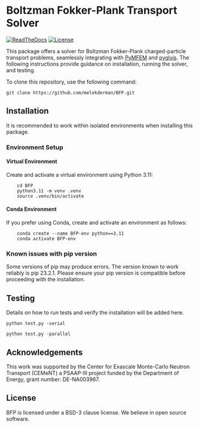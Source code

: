 # Boltzman Fokker-Plank Transport Solver

[![ReadTheDocs](https://readthedocs.org/projects/bfp/badge/?version=latest&style=flat)](https://bfp.readthedocs.org/en/latest/ )
[![License](https://img.shields.io/badge/License-BSD_3--Clause-blue.svg)](https://opensource.org/licenses/BSD-3-Clause)

This package offers a solver for Boltzman Fokker-Plank charged-particle transport problems, seamlessly integrating with [PyMFEM](https://github.com/mfem/PyMFEM) and [pyglvis](https://github.com/GLVis/pyglvis). The following instructions provide guidance on installation, running the solver, and testing.

To clone this repository, use the following command:
```
git clone https://github.com/melekderman/BFP.git
```

## Installation

It is recommended to work within isolated environments when installing this package.

### Environment Setup

#### Virtual Environment

Create and activate a virtual environment using Python 3.11:
```
    cd BFP
    python3.11 -m venv .venv
    source .venv/bin/activate
```
#### Conda Environment

If you prefer using Conda, create and activate an environment as follows:
```
    conda create --name BFP-env python==3.11
    conda activate BFP-env
```
### Known issues with pip version

Some versions of pip may produce errors. The version known to work reliably is pip 23.2.1. Please ensure your pip version is compatible before proceeding with the installation.

## Testing

Details on how to run tests and verify the installation will be added here.

```
python test.py -serial
```
```
python test.py -parallel
```

## Acknowledgements

This work was supported by the Center for Exascale Monte-Carlo Neutron Transport (CEMeNT) a PSAAP-III project funded by the Department of Energy, grant number: DE-NA003967.

## License

BFP is licensed under a BSD-3 clause license. We believe in open source software.
